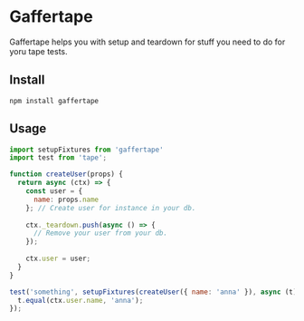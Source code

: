 # Gaffertape

Gaffertape helps you with setup and teardown for stuff you need to do for yoru tape tests.

## Install

```npm install gaffertape```

## Usage

```javascript
import setupFixtures from 'gaffertape'
import test from 'tape';

function createUser(props) {
  return async (ctx) => {
    const user = {
      name: props.name
    }; // Create user for instance in your db.
        
    ctx._teardown.push(async () => {
      // Remove your user from your db.
    });
        
    ctx.user = user;
  }
}

test('something', setupFixtures(createUser({ name: 'anna' }), async (t) => {
  t.equal(ctx.user.name, 'anna');
});

```